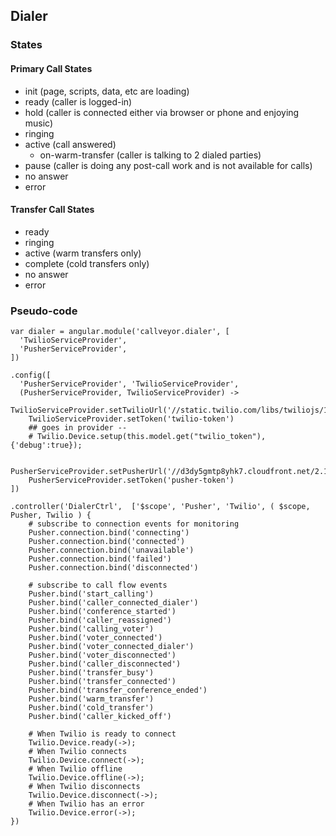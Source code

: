 ## Dialer

### States

#### Primary Call States

- init (page, scripts, data, etc are loading)
- ready (caller is logged-in)
- hold (caller is connected either via browser or phone and enjoying music)
- ringing
- active (call answered)
    - on-warm-transfer (caller is talking to 2 dialed parties)
- pause (caller is doing any post-call work and is not available for calls)
- no answer
- error

#### Transfer Call States

- ready
- ringing
- active (warm transfers only)
- complete (cold transfers only)
- no answer
- error

### Pseudo-code

```
var dialer = angular.module('callveyor.dialer', [
  'TwilioServiceProvider',
  'PusherServiceProvider',
])
```

```
.config([
  'PusherServiceProvider', 'TwilioServiceProvider',
  (PusherServiceProvider, TwilioServiceProvider) ->
    TwilioServiceProvider.setTwilioUrl('//static.twilio.com/libs/twiliojs/1.1/twilio.min.js')
    TwilioServiceProvider.setToken('twilio-token')
    ## goes in provider --
    # Twilio.Device.setup(this.model.get("twilio_token"), {'debug':true});

    PusherServiceProvider.setPusherUrl('//d3dy5gmtp8yhk7.cloudfront.net/2.1/pusher.min.js')
    PusherServiceProvider.setToken('pusher-token')
])
```

```
.controller('DialerCtrl',  ['$scope', 'Pusher', 'Twilio', ( $scope, Pusher, Twilio ) {
    # subscribe to connection events for monitoring
    Pusher.connection.bind('connecting')
    Pusher.connection.bind('connected')
    Pusher.connection.bind('unavailable')
    Pusher.connection.bind('failed')
    Pusher.connection.bind('disconnected')

    # subscribe to call flow events
    Pusher.bind('start_calling')
    Pusher.bind('caller_connected_dialer')
    Pusher.bind('conference_started')
    Pusher.bind('caller_reassigned')
    Pusher.bind('calling_voter')
    Pusher.bind('voter_connected')
    Pusher.bind('voter_connected_dialer')
    Pusher.bind('voter_disconnected')
    Pusher.bind('caller_disconnected')
    Pusher.bind('transfer_busy')
    Pusher.bind('transfer_connected')
    Pusher.bind('transfer_conference_ended')
    Pusher.bind('warm_transfer')
    Pusher.bind('cold_transfer')
    Pusher.bind('caller_kicked_off')

    # When Twilio is ready to connect
    Twilio.Device.ready(->);
    # When Twilio connects
    Twilio.Device.connect(->);
    # When Twilio offline
    Twilio.Device.offline(->);
    # When Twilio disconnects
    Twilio.Device.disconnect(->);
    # When Twilio has an error
    Twilio.Device.error(->);
})
```